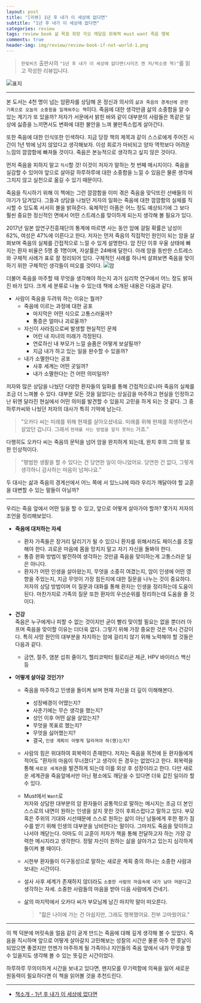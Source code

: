 ```yaml
---  
layout: post  
title: "[리뷰] 1년 후 내가 이 세상에 없다면"  
subtitle: "1년 후 내가 이 세상에 없다면"  
categories: review  
tags: review book 삶 목표 희망 각오 깨달음 회복력 must want 죽음 행복
comments: true  
header-img: img/review/review-book-if-not-world-1.png
---  
```

  
> `한빛비즈` 출판사의 `"1년 후 내가 이 세상에 없다면(시미즈 켄 저/박소영 역)"`를 읽고 작성한 리뷰입니다.  

![표지](https://telegeam.github.io/assets/img/review/review-book-if-not-world-1.png)  

---

본 도서는 4천 명이 넘는 암환자를 상담해 온 정신과 의사의 `삶과 죽음의 경계선에 관한 기록으로 오늘의 소중함을 일깨워주는 책`이다. 죽음에 대한 생각만큼 삶의 소중함을 알 수 있는 계기가 또 있을까? 저자가 서문에서 밝힌 바와 같이 대부분의 사람들은 똑같은 일상에 싫증을 느끼면서도 변화에 대한 불안을 느껴 불만족스럽게 살아간다. 

또한 죽음에 대한 인식또한 인색하다. 지금 당장 책의 제목과 같이 스스로에게 주어진 시간이 1년 밖에 남지 않았다고 생각해보자. 이성 회로가 마비되고 양자 역학보다 어려운 느낌의 깜깜함에 빠져들 것이다. 죽음은 본능적으로 생각하고 싶지 않은 것이다. 

먼저 죽음을 피하지 말고 `직시`할 것! 이것이 저자가 말하는 첫 번째 메시지이다. 죽음을 실감할 수 있어야 앞으로 살아갈 하루하루에 대한 소중함을 느낄 수 있음은 물론 생각에 그치지 않고 실천으로 옮길 수 있기 때문이다. 

죽음을 직시하기 위해 이 책에는 그런 깜깜함을 이미 겪은 죽음을 맞닥뜨린 선배들의 이야기가 담겨있다. 그들과 상담을 나눴던 저자의 일화는 죽음에 대한 깜깜함의 실체를 직시할 수 있도록 서서히 불을 밝혀준다. 육체적인 아픔은 어느 정도 예상되기에 그 보다 훨씬 중요한 정신적인 면에서 어떤 스트레스를 맞이하게 되는지 생각해 볼 필요가 있다. 

2017년 일본 암연구진흥재단의 통계에 따르면 사는 동안 암예 걸릴 확률은 남성이 62%, 여성은 47%에 이른다고 한다. 저자는 먼저 죽음의 직접적인 원인이 되는 암을 살펴보며 죽음의 실체를 간접적으로 느낄 수 있게 설명한다. 암 진단 이후 우울 상태에 빠지는 환자 비율은 5명 중 1명이며, 자살률은 24배에 달한다. 아래 암을 동반한 스트레스와 구체적 사례가 표로 잘 정리되어 있다. 구체적인 사례를 하나씩 살펴보면 죽음을 맞이하기 위한 구체적인 생각들이 떠오를 것이다.
![암](https://telegeam.github.io/assets/img/review/review-book-if-not-world-2.png)  

더불어 죽음을 마주할 때 무엇을 생각해야 하는지 과거 심리학 연구에서 어느 정도 밝혀진 바가 있다. 크게 세 분류로 나눌 수 있는데 책에 소개된 내용은 다음과 같다.

* 사람이 죽음을 두려워 하는 이유는 뭘까?  
  + 죽음에 이르는 과정에 대한 공포   
    - 마지막은 어떤 식으로 고통스러울까?
    - 통증은 얼마나 괴로울까?
  + 자신이 사라짐으로써 발생할 현실적인 문제   
    - 어린 내 자녀의 미래가 걱정된다.
    - 연로하신 내 부모가 느낄 슬픔은 어떻게 보살필까?
    - 지금 내가 하고 있는 일을 완수할 수 있을까?
  + 내가 소멸한다는 공포  
    - 사후 세계는 어떤 곳일까?
    - 내가 소멸한다는 건 어떤 의미일까?

저자와 많은 상담을 나눴던 다양한 환자들의 일화를 통해 간접적으로나마 죽음의 실체를 조금 더 느껴볼 수 있다. 대부분 모든 것을 잃었다는 상실감을 마주하고 현실을 인정하고 난 뒤엔 달라진 현실에서 어떤 의미를 발견할 수 있을지 고민을 하게 되는 것 같다. 그 중 하루카씨와 나눴던 저자의 대사가 특히 기억에 남는다.

> "오카다 씨는 미래를 위해 현재를 살아오셨네요. 미래를 위해 현재를 희생하면서 살았던 겁니다. 그래서 `현재를 사는 방법을 알지 못하는` 거죠."

다행히도 오카다 씨는 죽음의 문턱을 넘어 암을 완치하게 되는데, 완치 후의 그의 말 또한 인상적이다.

> "평범한 생활을 할 수 있다는 건 당연한 일이 아니었어요. 당연한 건 없다, 그렇게 생각하니 감사하는 마음이 넘쳐나요."

두 대사는 삶과 죽음의 경계선에서 어느 쪽에 서 있느냐에 따라 우리가 깨달아야 할 교훈을 대변할 수 있는 말들이 아닐까?

---

우리는 죽음 앞에서 어떤 일을 할 수 있고, 앞으로 어떻게 살아가야 할까? 몇가지 저자의 조언을 정리해보았다. 

* __죽음에 대처하는 자세__  
  + 환자 가족들은 장거리 달리기가 될 수 있으니 환자를 위해서라도 페이스를 조절해야 한다. 괴로운 마음에 몸을 망치지 말고 자기 자신을 돌봐야 한다.
  + 통증 완화 방법이 발전하여 생각하는 것만큼 죽음을 맞이하는게 고통스러운 일은 아니다.
  + 환자가 어떤 인생을 살아왔는지, 무엇을 소중히 여겼는지, 암이 인생에 어떤 영향을 주었는지, 지금 무엇이 가장 힘든지에 대한 질문을 나누는 것이 중요하다. 저자의 상담 방법이며 이 질문과 대화를 통해 환자는 인생을 정리하는데 도움이 된다. 마찬가지로 가족의 질문 또한 환자의 우선순위를 정리하는데 도움을 줄 것이다.

* __건강__  
  죽음은 누구에게나 피할 수 없는 것이지만 굳이 빨리 맞이할 필요는 없을 뿐더러 아프며 죽음을 맞이할 이유는 더더욱 없다. 그렇기 위해 가장 중요한 것은 역시 건강이다. 특히 사망 원인의 대부분을 차지하는 암에 걸리지 않기 위해 노력해야 할 것들은 다음과 같다.
  + 금연, 절주, 염분 섭취 줄이기, 헬리코박터 필로리균 제균, HPV 바이러스 백신 등

* __어떻게 살아갈 것인가?__  
  + 죽음을 마주하고 인생을 돌이켜 보며 현재 자신을 더 깊이 이해해본다.
    - 성장배경이 어땠는지? 
    - 사춘기에는 무슨 생각을 했는지?
    - 성인 이후 어떤 삶을 살았는지?
    - 무엇을 목표로 했는지?
    - 무엇을 싫어했는지?
    - 결국, `인생 계획이 어떻게 달라져야 하(했)는지?`

  + 사람의 힘은 위대하여 회복력이 존재한다. 저자는 죽음을 목전에 둔 환자들에게 적어도 "환자의 마음이 무너졌다"고 생각이 든 경우는 없었다고 한다. 회복력을 통해 `새로운 세계관`을 발견하게 되는데 이를 외상 후 성장이라고 한다. 다만 새로운 세계관을 죽음앞에서만 아닌 평소에도 깨닫을 수 있다면 더욱 값진 일이라 할 수 있다. 

  + Must에서 `Want`로  
    저자와 상담한 대부분의 암 환자들이 공통적으로 말하는 메시지는 조금 더 본인 스스로의 내면이 원하는 인생을 살지 못한 것이 후회스럽다고 말하고 있다. 부모 혹은 주위의 기대와 시선때문에 스스로 원하는 삶이 아닌 남들에게 후한 평가 점수를 받기 위해 인생의 대부분을 낭비한다는 말이다. 그마저도 죽음을 맞이하고 나서야 깨닫는다. 아마도 이 교훈이 저자가 책을 통해 전달하고자 하는 가장 강력한 메시지라고 생각한다. 정말 자신이 원하는 삶을 살아가고 있는지 심각하게 돌이켜 볼 때이다.

  + 시한부 환자들이 이구동성으로 말하는 새로운 계획 중의 하나는 소중한 사람과 보내는 시간이다.  

  + 설사 사후 세계가 존재하지 않더라도 `소중한 사람의 마음속에 내가 남아 머문다`고 생각하는 자세. 소중한 사람들의 마음을 받아 다음 사람에게 건네기.  
  
  + 삶의 마지막에서 오카다 씨가 부모님께 남긴 마지막 말이 떠오른다. 
    > "젊은 나이에 가는 건 아쉽지만, 그래도 행복했어요. 전부 고마웠어요."
  
---

이 책 덕분에 머릿속을 얼음 같이 굳게 만드는 죽음에 대해 깊게 생각해 볼 수 있었다. 죽음을 직시하며 앞으로 어떻게 살아갈지 고민해보는 성찰의 시간은 물론 아주 먼 훗날이 되었으면 좋겠지만 언젠가 마주하게 될 가족이나 지인들의 죽음 앞에서 내가 무엇을 할 수 있을지도 생각해 볼 수 있는 뜻깊은 시간이었다. 

하루하루 무의미하게 시간을 보내고 있다면, 왠지모를 무기력함에 의욕을 잃어 새로운 원동력이 필요하다면 이 책을 읽어볼 것을 추천드린다.

---

* [책소개 - 1년 후 내가 이 세상에 없다면](http://www.yes24.com/Product/Goods/100297934)

